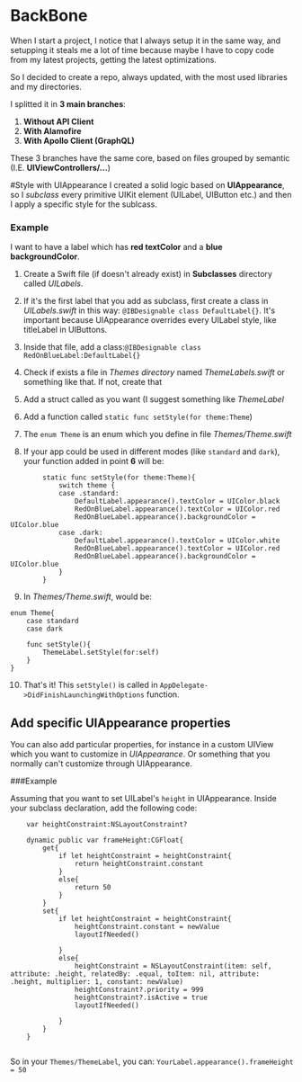 # BackBone

When I start a project, I notice that I always setup it in the same way, and setupping it steals me a lot of time because maybe I have to copy code from my latest projects, getting the latest optimizations.

So I decided to create a repo, always updated, with the most used libraries and my directories.

I splitted it in **3 main branches**:

1. **Without API Client**
2. **With Alamofire**
3. **With Apollo Client (GraphQL)**

These 3 branches have the same core, based on files grouped by semantic (I.E. **UIViewControllers/...**)


#Style with UIAppearance
I created a solid logic based on **UIAppearance**, so I *subclass* every primitive UIKit element (UILabel, UIButton etc.) and then I apply a specific style for the sublcass.

### Example

I want to have a label which has **red textColor** and a **blue backgroundColor**.

1) Create a Swift file (if doesn't already exist) in **Subclasses** directory called *UILabels*.

2) If it's the first label that you add as subclass, first create a class in *UILabels.swift* in this way: `@IBDesignable class DefaultLabel{}`. It's important because UIAppearance overrides every UILabel style, like titleLabel in UIButtons.

3) Inside that file, add a class:`@IBDesignable class RedOnBlueLabel:DefaultLabel{}`

4) Check if exists a file in *Themes directory* named *ThemeLabels.swift* or something like that. If not, create that

5) Add a struct called as you want (I suggest something like *ThemeLabel*

6) Add a function called `static func setStyle(for theme:Theme`)

7) The `enum Theme` is an enum which you define in file *Themes/Theme.swift*

8) If your app could be used in different modes (like `standard` and `dark`), your function added in point **6** will be:

```
		static func setStyle(for theme:Theme){
   			switch theme {
        	case .standard:
				DefaultLabel.appearance().textColor = UIColor.black
				RedOnBlueLabel.appearance().textColor = UIColor.red
				RedOnBlueLabel.appearance().backgroundColor = UIColor.blue
			case .dark:
				DefaultLabel.appearance().textColor = UIColor.white
				RedOnBlueLabel.appearance().textColor = UIColor.red
				RedOnBlueLabel.appearance().backgroundColor = UIColor.blue
			}
		}
```

9) In *Themes/Theme.swift*, would be:

```
enum Theme{
    case standard
    case dark
    
    func setStyle(){
        ThemeLabel.setStyle(for:self)
    }
}

```

10) That's it! This `setStyle()` is called in `AppDelegate->DidFinishLaunchingWithOptions` function.


## Add specific UIAppearance properties

You can also add particular properties, for instance in a custom UIView which you want to customize in *UIAppearance*. Or something that you normally can't customize through UIAppearance.

###Example

Assuming that you want to set UILabel's `height` in UIAppearance. Inside your subclass declaration, add the following code:

```
    var heightConstraint:NSLayoutConstraint?

    dynamic public var frameHeight:CGFloat{
        get{
            if let heightConstraint = heightConstraint{
                return heightConstraint.constant
            }
            else{
                return 50
            }
        }
        set{
            if let heightConstraint = heightConstraint{
                heightConstraint.constant = newValue
                layoutIfNeeded()

            }
            else{
                heightConstraint = NSLayoutConstraint(item: self, attribute: .height, relatedBy: .equal, toItem: nil, attribute: .height, multiplier: 1, constant: newValue)
                heightConstraint?.priority = 999
                heightConstraint?.isActive = true
                layoutIfNeeded()

            }
        }
    }
    
```


So in your `Themes/ThemeLabel`, you can: `YourLabel.appearance().frameHeight = 50`